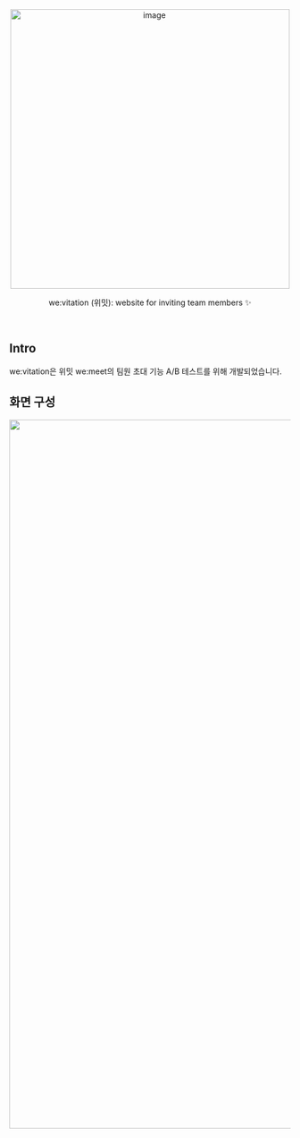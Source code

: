 <div align="center">
  <img width="500" alt="image" src="https://github.com/SWM-E2I/we-vitation/assets/99247279/d4fd305d-6a73-4d4b-a977-84fe5bb71269">
  <p>we:vitation (위밋): website for inviting team members ✨</p>  
</div>
&nbsp;

## Intro
we:vitation은 위밋 we:meet의 팀원 초대 기능 A/B 테스트를 위해 개발되었습니다.
&nbsp;

## 화면 구성
<div align="center">
  <img width="1268" alt="image" src="https://github.com/SWM-E2I/we-vitation/assets/99247279/deaf1215-10b3-456a-bda8-c67ec95b8372">
</div>
